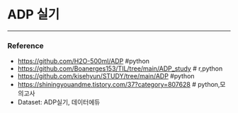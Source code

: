# ADP 실기
***



### Reference
- https://github.com/H2O-500ml/ADP #python
- https://github.com/Boanerges153/TIL/tree/main/ADP_study # r,python
- https://github.com/kisehyun/STUDY/tree/main/ADP #python
- https://shiningyouandme.tistory.com/37?category=807628 # python,모의고사
- Dataset: ADP실기, 데이터에듀